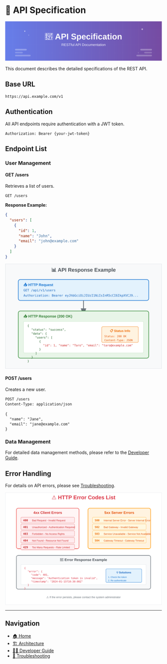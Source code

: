 # 🔧 API Specification

![API Specification](../images/api-reference.svg)

This document describes the detailed specifications of the REST API.

## Base URL

```
https://api.example.com/v1
```

## Authentication

All API endpoints require authentication with a JWT token.

```http
Authorization: Bearer {your-jwt-token}
```

## Endpoint List

### User Management

#### GET /users

Retrieves a list of users.

```http
GET /users
```

**Response Example:**

```json
{
  "users": [
    {
      "id": 1,
      "name": "John",
      "email": "john@example.com"
    }
  ]
}
```

![API Response Example](../images/api-response-example.svg)

#### POST /users

Creates a new user.

```http
POST /users
Content-Type: application/json

{
  "name": "Jane",
  "email": "jane@example.com"
}
```

### Data Management

For detailed data management methods, please refer to the [Developer Guide](./070-developer-guide.md).

## Error Handling

For details on API errors, please see [Troubleshooting](./090-troubleshooting.md#api-errors).

![Error Code List](../images/error-codes.svg)

---

## Navigation

- [🏠 Home](./010-README.md)
- [🏗️ Architecture](./040-architecture.md)
- [👨‍💻 Developer Guide](./070-developer-guide.md)
- [🔧 Troubleshooting](./090-troubleshooting.md)
